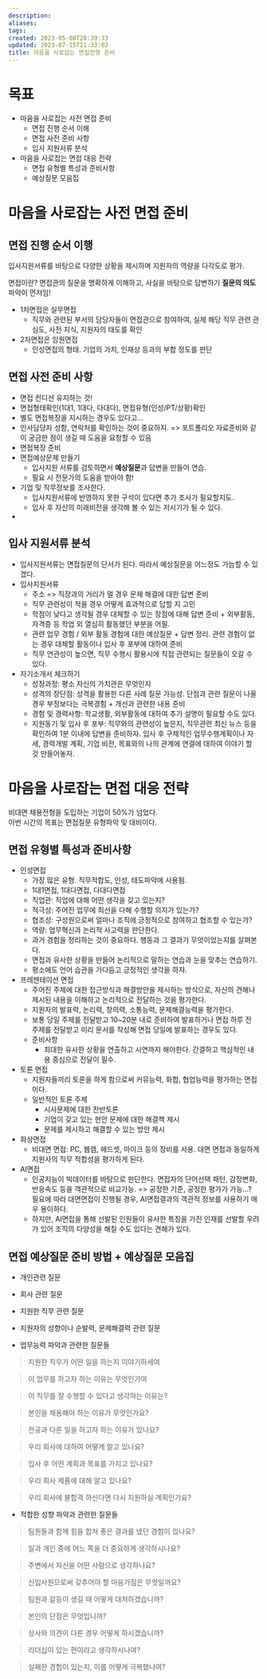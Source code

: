 ```yaml
---
description:
aliases: 
tags: 
created: 2023-05-08T20:39:33
updated: 2023-07-15T21:33:03
title: 마음을 사로잡는 면접전형 준비
---
```


# 목표

- 마음을 사로잡는 사전 면접 준비
	- 면접 진행 순서 이해
	- 면접 사전 준비 사항
	- 입사 지원서류 분석
- 마음을 사로잡는 면접 대응 전략
	- 면접 유형별 특성과 준비사항
	- 예상질문 모음집

# 마음을 사로잡는 사전 면접 준비

## 면접 진행 순서 이행

입사지원서류를 바탕으로 다양한 상황을 제시하며 지원자의 역량을 다각도로 평가. 

면접이란? 면접관의 질문을 명확하게 이해하고, 사실을 바탕으로 답변하기 **질문의 의도**파악이 먼저임!

- 1차면접은 실무면접
	- 직무와 관련된 부서의 담당자들이 면접관으로 참여하여, 실제 해당 직무 관련 관심도, 사전 지식, 지원자의 태도를 확인
- 2차면접은 임원면접
	- 인성면접의 형태. 기업의 가치, 인재상 등과의 부합 정도를 판단

## 면접 사전 준비 사항

- 면접 컨디션 유지하는 것!
- 면접형태확인(1대1, 1대다, 다대다), 면접유형(인성/PT/상황)확인
- 별도 면접복장을 지시하는 경우도 있다고...
- 인사담당자 성함, 연락처를 확인하는 것이 중요하지. => 포트폴리오 자료준비와 같이 궁금한 점이 생길 때 도움을 요청할 수 있음
- 면접복장 준비
- 면접예상문제 만들기
	- 입사지원 서류를 검토하면서 **예상질문**과 답변을 만들어 연습.
	- 필요 시 전문가의 도움을 받아야 함!
- 기업 및 직무정보를 조사한다.
	- 입사지원서류에 반영하지 못한 구석이 있다면 추가 조사가 필요할지도.
	- 입사 후 자신의 미래비전을 생각해 볼 수 있는 저시기가 될 수 있다.
- 

## 입사 지원서류 분석

- 입사지원서류는 면접질문의 단서가 된다. 따라서 예상질문을 어느정도 가늠할 수 있겠다.
- 입사지원서류
	- 주소 => 직장과의 거리가 멀 경우 문제 해결에 대한 답변 준비
	- 직무 관련성이 적을 경우 어떻게 효과적으로 답할 지 고민
	- 학점이 낮다고 생각될 경우 대체할 수 있는 장점에 대해 답변 준비 + 외부활동, 자격증 등 학업 외 열심히 활동했던 부분을 어필.
	- 관련 업무 경험 / 외부 활동 경험에 대한 예상질문 + 답변 정리. 관련 경험이 없는 경우 대체할 활동이나 입사 후 포부에 대하여 준비
	- 직무 연관성이 높으면, 직무 수행시 활용시에 직접 관련되는 질문들이 오갈 수 있다.
- 자기소개서 체크하기
	- 성장과정: 평소 자신의 가치관은 무엇인지 
	- 성격의 장단점: 성격을 활용한 다른 사례 질문 가능성. 단점과 관련 질문이 나올 경우 부정보다는 극복경험 + 개선과 관련한 내용 준비
	- 경험 및 경력사항: 학교생활, 외부활동에 대하여 추가 설명이 필요할 수도 있다.
	- 지원동기 및 입사 후 포부: 직무와의 관련성이 높은지, 직무관련 최신 뉴스 등을 확인하여 1분 이내에 답변을 준비하자. 입사 후 구체적인 업무수행계획이나 자세, 경력개발 계획, 기업 비전, 목표와의 나의 관계에 연결에 대하여 이야기 할 것 만들어놓자.

# 마음을 사로잡는 면접 대응 전략

비대면 채용전형을 도입하는 기업이 50%가 넘었다.  
이번 시간의 목표는 면접질문 유형파악 및 대비이다.

## 면접 유형별 특성과 준비사항

- 인성면접
	- 가장 많은 유형. 직무적합도, 인성, 태도파악에 사용됨.
	- 1대1면접, 1대다면접, 다대다면접
	- 직업관: 직업에 대해 어떤 생각을 갖고 있는지?
	- 적극성: 주어진 업무에 최선을 다해 수행할 의지가 있는가?
	- 협조성: 구성원으로써 얼마나 조직에 긍정적으로 참여하고 협조할 수 있는가?
	- 역량: 업무혁신과 논리적 사고력을 판단한다. 
	- 과거 경험을 정리하는 것이 중요하다. 행동과 그 결과가 무엇이었는지를 살펴본다. 
	- 면접과 유사한 상황을 만들어 논리적으로 말하는 연습과 눈을 맞추는 연습하기.
	- 평소에도 언어 습관을 가다듬고 긍정적인 생각을 하자.
- 프레젠테이션 면접
	- 주어진 주제에 대한 접근방식과 해결방안을 제시하는 방식으로, 자신의 견해나 제시된 내용을 이해하고 논리적으로 전달하는 것을 평가한다.
	- 지원자의 발표력, 논리력, 창의력, 소통능력, 문제해결능력을 평가한다.
	- 보통 당일 주제를 전달받고 10~20분 내로 준비하여 발표하거나 면접 하루 전 주제를 전달받고 미리 문서를 작성해 면접 당일에 발표하는 경우도 있다.
	- 준비사항
		- 최대한 유사한 상황을 연출하고 시연까지 해야한다. 간결하고 핵심적인 내용 중심으로 전달이 필수.		  
- 토론 면접
	- 지원자들끼리 토론을 하게 함으로써 커뮤능력, 화합, 협업능력을 평가하는 면접이다.
	- 일반적인 토론 주제
		- 시사문제에 대한 찬반토론
		- 기업이 갖고 있는 현안 문제에 대한 해결책 제시
		- 문제를 제시하고 해결할 수 있는 방안 제시
- 화상면접
	- 비대면 면접: PC, 웹캠, 헤드셋, 마이크 등의 장비를 사용. 대면 면접과 동일하게 지원사의 직무 적합성을 평가하게 된다.
- AI면접
	- 인공지능이 빅데이터를 바탕으로 판단한다. 면접자의 단어선택 패턴, 감정변화, 반응속도 등을 객관적으로 비교가능. => 공정한 기준, 공정한 평가가 가능...? 필요에 따라 대면면접이 진행될 경우, AI면접결과의 객관적 정보를 사용하기 매우 용이하다.
	- 하지만, AI면접을 통해 선발된 인원들이 유사한 특징을 가진 인재를 선발할 우려가 있어 조직의 다양성을 해칠 수도 있다는 견해가 있다.

## 면접 예상질문 준비 방법 + 예상질문 모음집

- 개인관련 질문
- 회사 관련 질문
- 지원한 직무 관련 질문
- 지원자의 성향이나 순발력, 문제해결력 관련 질문

- 업무능력 파악과 관련한 질문들

> 지원한 직무가 어떤 일을 하는지 이야기하세여

> 이 업무를 하고자 하는 이유는 무엇인가여

> 이 직무를 잘 수행할 수 있다고 생각하는 이유는?

> 본인을 채용해야 하는 이유가 무엇인가요?

> 전공과 다른 일을 하고자 하는 이유가 있나요?

> 우리 회사에 대하여 어떻게 알고 있나요?

> 입사 후 어떤 계획과 목표를 가지고 있나요?

> 우리 회사 제품에 대해 알고 있나요?

> 우리 회사에 불합격 하신다면 다시 지원하실 계획인가요?

- 적합한 성향 파악과 관련한 질문들

> 팀원들과 함께 힘을 합쳐 좋은 결과를 냈던 경험이 있나요?

> 일과 개인 중에 어느 쪽을 더 중요하게 생각하시나요?

> 주변에서 자신을 어떤 사람으로 생각하나요?

> 신입사원으로써 갖추어야 할 마음가짐은 무엇일까요?

> 팀원과 갈등이 생길 때 어떻게 대처하겠습니까?

> 본인의 단점은 무엇입니까?

> 상사와 의견이 다른 경우 어떻게 하시겠습니까?

> 리더십이 있는 편이라고 생각하시나여?

> 실패한 경험이 있는지, 이를 어떻게 극복했나여?

